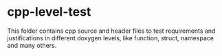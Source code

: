 # cpp-level-test

This folder contains cpp source and header files to test requirements and justifications in different doxygen levels, like function, struct, namespace and many others.
